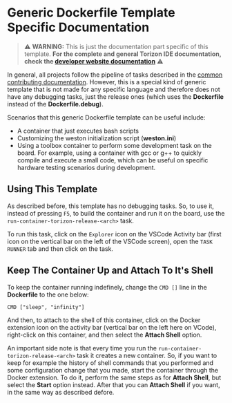# Generic Dockerfile Template Specific Documentation


> ⚠️ **WARNING:**  This is just the documentation part specific of this template. **For the complete and general Torizon IDE documentation, check the [developer website documentation](https://developer.toradex.com/torizon/application-development/ide-extension/)** ⚠️

In general, all projects follow the pipeline of tasks described in the [common contributing documentation](https://github.com/toradex/vscode-torizon-templates/blob/bookworm/CONTRIBUTING.md#contributing-templates). However, this is a special kind of generic template that is not made for any specific language and therefore does not have any debugging tasks, just the release ones (which uses the **Dockerfile** instead of the **Dockerfile.debug**).

Scenarios that this generic Dockerfile template can be useful include:

- A container that just executes bash scripts
- Customizing the weston initialization script (**weston.ini**)
- Using a toolbox container to perform some development task on the board. For example, using a container with gcc or g++ to quickly compile and execute a small code, which can be useful on specific hardware testing scenarios during development.

## Using This Template

As described before, this template has no debugging tasks. So, to use it, instead of pressing `F5`, to build the container and run it on the board, use the `run-container-torizon-release-<arch>` task. 

To run this task, click on the `Explorer` icon on the VSCode Activity bar (first icon on the vertical bar on the left of the VSCode screen), open the `TASK RUNNER` tab and then click on the task.

## Keep The Container Up and Attach To It's Shell

To keep the container running indefinely, change the `CMD []` line in the **Dockerfile** to the one below:

`CMD ["sleep", "infinity"]`

And then, to attach to the shell of this container, click on the Docker extension icon on the activity bar (vertical bar on the left here on VCode), right-click on this container, and then select the **Attach Shell** option.


An important side note is that every time you run the `run-container-torizon-release-<arch>` task it creates a new container. So, if you want to keep for example the history of shell commands that you performed and some configuration change that you made, start the container through the Docker extension. 
To do it, perform the same steps as for **Attach Shell**, but select the **Start** option instead. After that you can  **Attach Shell** if you want, in the same way as described defore.